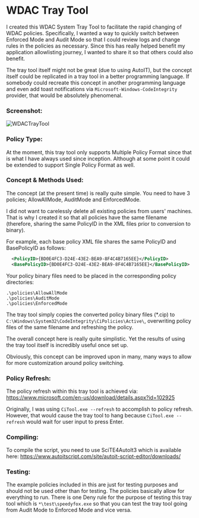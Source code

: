 # WDAC Tray Tool
I created this WDAC System Tray Tool to facilitate the rapid changing of WDAC policies. Specifically, I wanted a way to quickly switch between Enforced Mode and Audit Mode so that I could review logs and change rules in the policies as necessary. Since this has really helped benefit my application allowlisting journey, I wanted to share it so that others could also benefit. 

The tray tool itself might not be great (due to using AutoIT), but the concept itself could be replicated in a tray tool in a better programming language. If somebody could recreate this concept in another programming language and even add toast notifications via `Microsoft-Windows-CodeIntegrity` provider, that would be absolutely phenomenal. 

### Screenshot:
![WDACTrayTool](https://github.com/WildByDesign/WDACTrayTool/assets/26308319/e189baf5-8bd4-4e40-b59a-bc16906e792a)

### Policy Type:

At the moment, this tray tool only supports Multiple Policy Format since that is what I have always used since inception. Although at some point it could be extended to support Single Policy Format as well.

### Concept & Methods Used:

The concept (at the present time) is really quite simple. You need to have 3 policies; AllowAllMode, AuditMode and EnforcedMode.

I did not want to carelessly delete all existing policies from users' machines. That is why I created it so that all policies
have the same filename (therefore, sharing the same PolicyID in the XML files prior to conversion to binary).

For example, each base policy XML file shares the same PolicyID and BasePolicyID as follows:

```xml
  <PolicyID>{BD0E4FC3-D24E-43E2-BEA9-8F4C4B7165EE}</PolicyID>
  <BasePolicyID>{BD0E4FC3-D24E-43E2-BEA9-8F4C4B7165EE}</BasePolicyID>
```

Your policy binary files need to be placed in the corresponding policy directories:
```batch
.\policies\AllowAllMode
.\policies\AuditMode
.\policies\EnforcedMode
```

The tray tool simply copies the converted policy binary files (*.cip) to `C:\Windows\System32\CodeIntegrity\CiPolicies\Active\`, overwriting policy
files of the same filename and refreshing the policy.

The overall concept here is really quite simplistic. Yet the results of using the tray tool itself is incredibly useful once set up.

Obviously, this concept can be improved upon in many, many ways to allow for more customization around policy switching.


### Policy Refresh:

The policy refresh within this tray tool is achieved via: https://www.microsoft.com/en-us/download/details.aspx?id=102925

Originally, I was using `CiTool.exe --refresh` to accomplish to policy refresh. However, that would cause the tray tool to hang because `CiTool.exe --refresh` would wait for user input to press Enter.


### Compiling:

To compile the script, you need to use SciTE4AutoIt3 which is available here: https://www.autoitscript.com/site/autoit-script-editor/downloads/


### Testing:

The example policies included in this are just for testing purposes and should not be used other than for testing.
The policies basically allow for everything to run. There is one Deny rule for the purpose of testing this tray tool
which is `*\test\speedyfox.exe` so that you can test the tray tool going from Audit Mode to Enforced Mode and vice versa.

